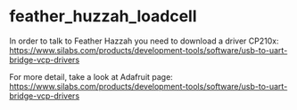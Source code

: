 # feather_huzzah_loadcell

In order to talk to Feather Hazzah you need to download a driver CP210x:
https://www.silabs.com/products/development-tools/software/usb-to-uart-bridge-vcp-drivers

For more detail, take a look at Adafruit page:
https://www.silabs.com/products/development-tools/software/usb-to-uart-bridge-vcp-drivers